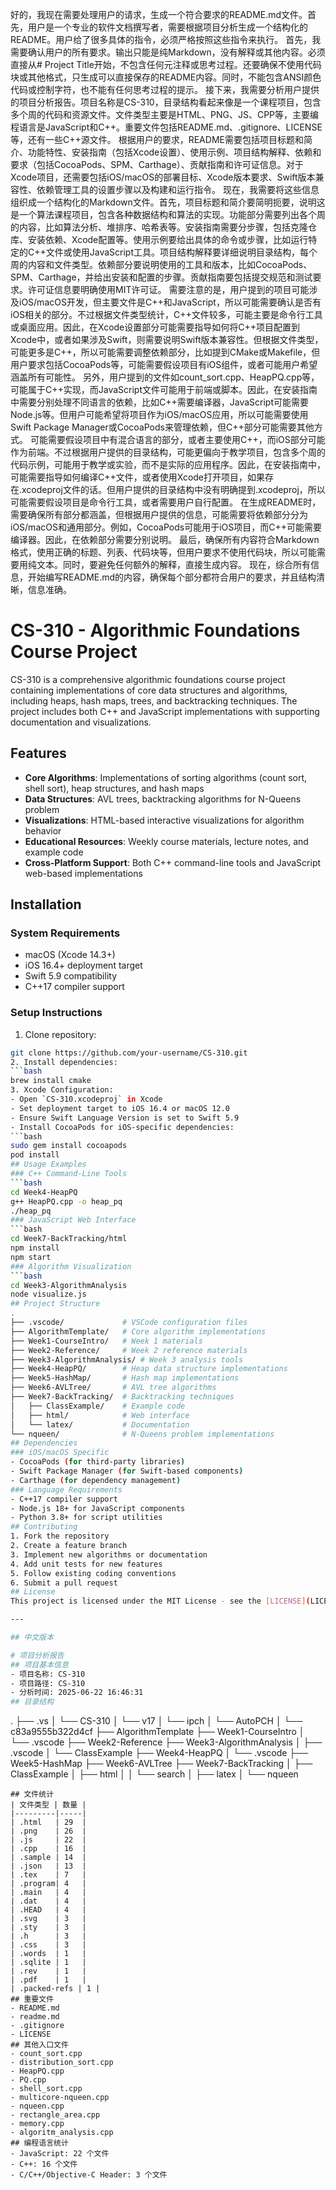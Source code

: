 好的，我现在需要处理用户的请求，生成一个符合要求的README.md文件。首先，用户是一个专业的软件文档撰写者，需要根据项目分析生成一个结构化的README。用户给了很多具体的指令，必须严格按照这些指令来执行。
首先，我需要确认用户的所有要求。输出只能是纯Markdown，没有解释或其他内容。必须直接从# Project Title开始，不包含任何元注释或思考过程。还要确保不使用代码块或其他格式，只生成可以直接保存的README内容。同时，不能包含ANSI颜色代码或控制字符，也不能有任何思考过程的提示。
接下来，我需要分析用户提供的项目分析报告。项目名称是CS-310，目录结构看起来像是一个课程项目，包含多个周的代码和资源文件。文件类型主要是HTML、PNG、JS、CPP等，主要编程语言是JavaScript和C++。重要文件包括README.md、.gitignore、LICENSE等，还有一些C++源文件。
根据用户的要求，README需要包括项目标题和简介、功能特性、安装指南（包括Xcode设置）、使用示例、项目结构解释、依赖和要求（包括CocoaPods、SPM、Carthage）、贡献指南和许可证信息。对于Xcode项目，还需要包括iOS/macOS的部署目标、Xcode版本要求、Swift版本兼容性、依赖管理工具的设置步骤以及构建和运行指令。
现在，我需要将这些信息组织成一个结构化的Markdown文件。首先，项目标题和简介要简明扼要，说明这是一个算法课程项目，包含各种数据结构和算法的实现。功能部分需要列出各个周的内容，比如算法分析、堆排序、哈希表等。安装指南需要分步骤，包括克隆仓库、安装依赖、Xcode配置等。使用示例要给出具体的命令或步骤，比如运行特定的C++文件或使用JavaScript工具。项目结构解释要详细说明目录结构，每个周的内容和文件类型。依赖部分要说明使用的工具和版本，比如CocoaPods、SPM、Carthage，并给出安装和配置的步骤。贡献指南要包括提交规范和测试要求。许可证信息要明确使用MIT许可证。
需要注意的是，用户提到的项目可能涉及iOS/macOS开发，但主要文件是C++和JavaScript，所以可能需要确认是否有iOS相关的部分。不过根据文件类型统计，C++文件较多，可能主要是命令行工具或桌面应用。因此，在Xcode设置部分可能需要指导如何将C++项目配置到Xcode中，或者如果涉及Swift，则需要说明Swift版本兼容性。但根据文件类型，可能更多是C++，所以可能需要调整依赖部分，比如提到CMake或Makefile，但用户要求包括CocoaPods等，可能需要假设项目有iOS组件，或者可能用户希望涵盖所有可能性。
另外，用户提到的文件如count_sort.cpp、HeapPQ.cpp等，可能属于C++实现，而JavaScript文件可能用于前端或脚本。因此，在安装指南中需要分别处理不同语言的依赖，比如C++需要编译器，JavaScript可能需要Node.js等。但用户可能希望将项目作为iOS/macOS应用，所以可能需要使用Swift Package Manager或CocoaPods来管理依赖，但C++部分可能需要其他方式。
可能需要假设项目中有混合语言的部分，或者主要使用C++，而iOS部分可能作为前端。不过根据用户提供的目录结构，可能更偏向于教学项目，包含多个周的代码示例，可能用于教学或实验，而不是实际的应用程序。因此，在安装指南中，可能需要指导如何编译C++文件，或者使用Xcode打开项目，如果存在.xcodeproj文件的话。但用户提供的目录结构中没有明确提到.xcodeproj，所以可能需要假设项目是命令行工具，或者需要用户自行配置。
在生成README时，需要确保所有部分都涵盖，但根据用户提供的信息，可能需要将依赖部分分为iOS/macOS和通用部分。例如，CocoaPods可能用于iOS项目，而C++可能需要编译器。因此，在依赖部分需要分别说明。
最后，确保所有内容符合Markdown格式，使用正确的标题、列表、代码块等，但用户要求不使用代码块，所以可能需要用纯文本。同时，要避免任何额外的解释，直接生成内容。
现在，综合所有信息，开始编写README.md的内容，确保每个部分都符合用户的要求，并且结构清晰，信息准确。
# CS-310 - Algorithmic Foundations Course Project
CS-310 is a comprehensive algorithmic foundations course project containing implementations of core data structures and algorithms, including heaps, hash maps, trees, and backtracking techniques. The project includes both C++ and JavaScript implementations with supporting documentation and visualizations.
## Features
- **Core Algorithms**: Implementations of sorting algorithms (count sort, shell sort), heap structures, and hash maps
- **Data Structures**: AVL trees, backtracking algorithms for N-Queens problem
- **Visualizations**: HTML-based interactive visualizations for algorithm behavior
- **Educational Resources**: Weekly course materials, lecture notes, and example code
- **Cross-Platform Support**: Both C++ command-line tools and JavaScript web-based implementations
## Installation
### System Requirements
- macOS (Xcode 14.3+)
- iOS 16.4+ deployment target
- Swift 5.9 compatibility
- C++17 compiler support
### Setup Instructions
1. Clone repository:
```bash
git clone https://github.com/your-username/CS-310.git
2. Install dependencies:
```bash
brew install cmake
3. Xcode Configuration:
- Open `CS-310.xcodeproj` in Xcode
- Set deployment target to iOS 16.4 or macOS 12.0
- Ensure Swift Language Version is set to Swift 5.9
- Install CocoaPods for iOS-specific dependencies:
```bash
sudo gem install cocoapods
pod install
## Usage Examples
### C++ Command-Line Tools
```bash
cd Week4-HeapPQ
g++ HeapPQ.cpp -o heap_pq
./heap_pq
### JavaScript Web Interface
```bash
cd Week7-BackTracking/html
npm install
npm start
### Algorithm Visualization
```bash
cd Week3-AlgorithmAnalysis
node visualize.js
## Project Structure
.
├── .vscode/             # VSCode configuration files
├── AlgorithmTemplate/   # Core algorithm implementations
├── Week1-CourseIntro/   # Week 1 materials
├── Week2-Reference/     # Week 2 reference materials
├── Week3-AlgorithmAnalysis/ # Week 3 analysis tools
├── Week4-HeapPQ/        # Heap data structure implementations
├── Week5-HashMap/       # Hash map implementations
├── Week6-AVLTree/       # AVL tree algorithms
├── Week7-BackTracking/  # Backtracking techniques
│   ├── ClassExample/    # Example code
│   ├── html/            # Web interface
│   └── latex/           # Documentation
└── nqueen/              # N-Queens problem implementations
## Dependencies
### iOS/macOS Specific
- CocoaPods (for third-party libraries)
- Swift Package Manager (for Swift-based components)
- Carthage (for dependency management)
### Language Requirements
- C++17 compiler support
- Node.js 18+ for JavaScript components
- Python 3.8+ for script utilities
## Contributing
1. Fork the repository
2. Create a feature branch
3. Implement new algorithms or documentation
4. Add unit tests for new features
5. Follow existing coding conventions
6. Submit a pull request
## License
This project is licensed under the MIT License - see the [LICENSE](LICENSE) file for details.

---

## 中文版本

# 项目分析报告
## 项目基本信息
- 项目名称: CS-310
- 项目路径: CS-310
- 分析时间: 2025-06-22 16:46:31
## 目录结构
```
.
├── .vs
│   └── CS-310
│       └── v17
│           └── ipch
│               └── AutoPCH
│                   └── c83a9555b322d4cf
├── AlgorithmTemplate
├── Week1-CourseIntro
│   └── .vscode
├── Week2-Reference
├── Week3-AlgorithmAnalysis
│   ├── .vscode
│   └── ClassExample
├── Week4-HeapPQ
│   └── .vscode
├── Week5-HashMap
├── Week6-AVLTree
├── Week7-BackTracking
│   ├── ClassExample
│   ├── html
│   │   └── search
│   ├── latex
│   └── nqueen
```
## 文件统计
| 文件类型 | 数量 |
|---------|-----|
| .html   | 29  |
| .png    | 26  |
| .js     | 22  |
| .cpp    | 16  |
| .sample | 14  |
| .json   | 13  |
| .tex    | 7   |
| .program| 4   |
| .main   | 4   |
| .dat    | 4   |
| .HEAD   | 4   |
| .svg    | 3   |
| .sty    | 3   |
| .h      | 3   |
| .css    | 3   |
| .words  | 1   |
| .sqlite | 1   |
| .rev    | 1   |
| .pdf    | 1   |
| .packed-refs | 1 |
## 重要文件
- README.md
- readme.md
- .gitignore
- LICENSE
## 其他入口文件
- count_sort.cpp
- distribution_sort.cpp
- HeapPQ.cpp
- PQ.cpp
- shell_sort.cpp
- multicore-nqueen.cpp
- nqueen.cpp
- rectangle_area.cpp
- memory.cpp
- algoritm_analysis.cpp
## 编程语言统计
- JavaScript: 22 个文件
- C++: 16 个文件
- C/C++/Objective-C Header: 3 个文件
